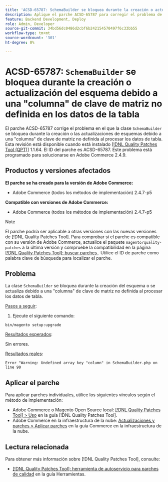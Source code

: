 ```yaml
---
title: 'ACSD-65787: SchemaBuilder se bloquea durante la creación o actualización del esquema debido a la clave de matriz "column" no definida en los datos de la tabla'
description: Aplique el parche ACSD-65787 para corregir el problema de Adobe Commerce en el que la clase SchemaBuilder se bloquea durante la creación del esquema o se actualiza debido a una "columna" de clave de matriz no definida al procesar los datos de tabla.
feature: Backend Development, Deploy
role: Admin, Developer
source-git-commit: 34bd56dc0486d2cbf6b242154570497f6c33bb55
workflow-type: tm+mt
source-wordcount: '301'
ht-degree: 0%

---
```



# ACSD-65787: `SchemaBuilder` se bloquea durante la creación o actualización del esquema debido a una &quot;columna&quot; de clave de matriz no definida en los datos de la tabla

El parche ACSD-65787 corrige el problema en el que la clase `SchemaBuilder` se bloquea durante la creación o las actualizaciones de esquemas debido a una &quot;columna&quot; de clave de matriz no definida al procesar los datos de tabla. Esta revisión está disponible cuando está instalado [[!DNL Quality Patches Tool (QPT)]](/help/tools/quality-patches-tool/quality-patches-tool-to-self-serve-quality-patches.md) 1.1.64. El ID del parche es ACSD-65787. Este problema está programado para solucionarse en Adobe Commerce 2.4.9.

## Productos y versiones afectados

**El parche se ha creado para la versión de Adobe Commerce:**

* Adobe Commerce (todos los métodos de implementación) 2.4.7-p5

**Compatible con versiones de Adobe Commerce:**

* Adobe Commerce (todos los métodos de implementación) 2.4.7-p5

>[!NOTE]
>
>El parche podría ser aplicable a otras versiones con las nuevas versiones de [!DNL Quality Patches Tool]. Para comprobar si el parche es compatible con su versión de Adobe Commerce, actualice el paquete `magento/quality-patches` a la última versión y compruebe la compatibilidad en la página [[!DNL Quality Patches Tool]: buscar parches ](https://experienceleague.adobe.com/tools/commerce-quality-patches/index.html). Utilice el ID de parche como palabra clave de búsqueda para localizar el parche.

## Problema

La clase `SchemaBuilder` se bloquea durante la creación del esquema o se actualiza debido a una &quot;columna&quot; de clave de matriz no definida al procesar los datos de tabla.

<u>Pasos a seguir</u>:

1. Ejecute el siguiente comando:

```
bin/magento setup:upgrade
```

<u>Resultados esperados</u>:

Sin errores.

<u>Resultados reales</u>:

```
Error "Warning: Undefined array key "column" in SchemaBuilder.php on line 90
```

## Aplicar el parche

Para aplicar parches individuales, utilice los siguientes vínculos según el método de implementación:

* Adobe Commerce o Magento Open Source local: [[!DNL Quality Patches Tool] > Uso](/help/tools/quality-patches-tool/usage.md) en la guía [!DNL Quality Patches Tool].
* Adobe Commerce en la infraestructura de la nube: [Actualizaciones y parches > Aplicar parches](https://experienceleague.adobe.com/docs/commerce-cloud-service/user-guide/develop/upgrade/apply-patches.html) en la guía Commerce en la infraestructura de la nube.

## Lectura relacionada

Para obtener más información sobre [!DNL Quality Patches Tool], consulte:

* [[!DNL Quality Patches Tool]: herramienta de autoservicio para parches de calidad](/help/tools/quality-patches-tool/quality-patches-tool-to-self-serve-quality-patches.md) en la guía Herramientas.

